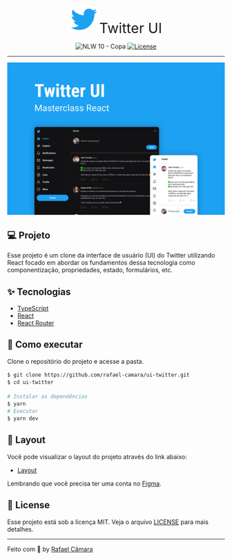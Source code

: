 <p align="center">
  <img src="https://raw.githubusercontent.com/rafael-camara/ui-twitter/main/.github/assets/logo-twitter.svg" alt="Logo Twitter" /> 
  <font size="6">Twitter UI</font>
</p>

<p align="center">
  <img src="https://img.shields.io/static/v1?label=Masterclass&message=React&color=1DA1F2&labelColor=202024" alt="NLW 10 - Copa" />
  <a href="LICENSE"><img  src="https://img.shields.io/static/v1?label=License&message=MIT&color=1DA1F2&labelColor=202024" alt="License"></a>
</p>

---

<img src="https://raw.githubusercontent.com/rafael-camara/ui-twitter/main/.github/assets/cover.png">

## 💻 Projeto

 Esse projeto é um clone da interface de usuário (UI) do Twitter utilizando React focado em abordar os fundamentos dessa tecnologia como componentização, propriedades, estado, formulários, etc.

## ✨ Tecnologias

- [TypeScript](https://www.typescriptlang.org/)
- [React](https://reactjs.org/)
- [React Router](https://reactrouter.com/en/main)

## 🚀 Como executar

Clone o repositório do projeto e acesse a pasta.

```bash
$ git clone https://github.com/rafael-camara/ui-twitter.git
$ cd ui-twitter

# Instalar as dependências 
$ yarn
# Executar
$ yarn dev
```

## 🔖 Layout

Você pode visualizar o layout do projeto através do link abaixo:

- [Layout](https://www.figma.com/community/file/1202694130789327431)

Lembrando que você precisa ter uma conta no [Figma](http://figma.com/).

## 📝 License

Esse projeto está sob a licença MIT. Veja o arquivo [LICENSE](LICENSE) para mais detalhes.

---

Feito com 🩵 by [Rafael Câmara](https://github.com/rafael-camara)
